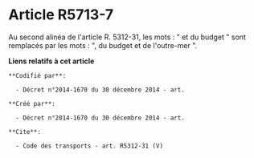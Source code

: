 # Article R5713-7

Au second alinéa de l'article R. 5312-31, les mots : " et du budget " sont remplacés par les mots : ", du budget et de
l'outre-mer ".

**Liens relatifs à cet article**

	**Codifié par**:

	  - Décret n°2014-1670 du 30 décembre 2014 - art.

	**Créé par**:

	  - Décret n°2014-1670 du 30 décembre 2014 - art.

	**Cite**:

	  - Code des transports - art. R5312-31 (V)
